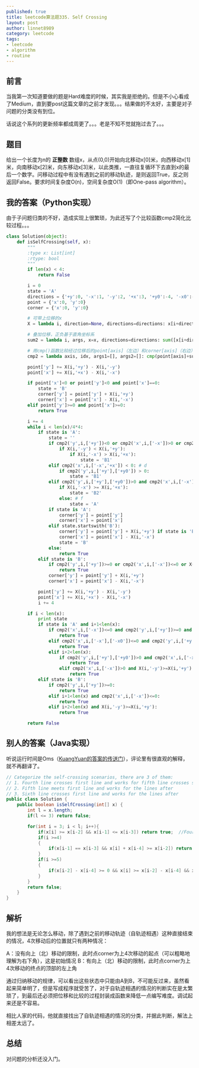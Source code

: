 ```yaml
---
published: true
title: leetcode算法题335. Self Crossing
layout: post
author: linnet8989
category: leetcode
tags:
- leetcode
- algorithm
- routine
---
```


## 前言
当我第一次知道要做的题是Hard难度的时候，其实我是拒绝的。但是不小心看成了Medium，直到要post这篇文章的之前才发现。。。结果做的不太好，主要是对子问题的分类没有到位。

话说这个系列的更新频率都成周更了。。。老是不知不觉就拖过去了。。。

## 题目
给出一个长度为n的 **正整数** 数组x，从点(0,0)开始向北移动x[0]米，向西移动x[1]米，向南移动x[2]米，向东移动x[3]米，以此类推，一直往复循环下去直到x的最后一个数字。问移动过程中有没有遇到之前的移动轨迹，是则返回True，反之则返回False。要求时间复杂度O(n)，空间复杂度O(1)（即One-pass algorithm）。

## 我的答案（Python实现）
由于子问题归类的不好，造成实现上很繁琐，为此还写了个比较函数cmp2简化比较过程。。。

```python
class Solution(object):
    def isSelfCrossing(self, x):
        """
        :type x: List[int]
        :rtype: bool
        """
        if len(x) < 4:
            return False

        i = 0
        state = 'A'
        directions = {'+y':0, '-x':1, '-y':2, '+x':3, '+y0':-4, '-x0':-3, '-y0':-2, '+x0':-1}
        point = {'x':0, 'y':0}
        corner = {'x':0, 'y':0}

        # 可带上位移的x
        X = lambda i, direction=None, directions=directions: x[i+directions.get(direction, 0)]

        # 叠加位移，正负基于直角坐标系
        sum2 = lambda i, args, x=x, directions=directions: sum([x[i+directions[j]] if (i+directions[j])%4 in (0,3) else -x[i+directions[j]] for j in args])

        # 用cmp()函数比较经过位移后的point[axis]（左边）和corner[axis]（右边）的大小
        cmp2 = lambda axis, idx, args1=[], args2=[]: cmp(point[axis]+sum2(idx, tuple(args1)), corner[axis]+sum2(idx, tuple(args2)))

        point['y'] += X(i,'+y') - X(i,'-y')
        point['x'] += X(i,'+x') - X(i,'-x')

        if point['x']<0 or point['y']<0 and point['x']==0:
            state = 'B'
            corner['y'] = point['y'] + X(i,'+y')
            corner['x'] = point['x'] - X(i,'-x')
        elif point['y']>=0 and point['x']>=0:
            return True

        i += 4
        while i < len(x)/4*4:
            if state is 'A':
                state = ''
                if cmp2('y',i,['+y'])<0 or cmp2('x',i,['-x'])>0 or cmp2('y',i,['-y','+y'],['+y0'])>0: # a,b,c
                    if X(i,'-y') < X(i,'+y'):
                        if X(i,'-x') > X(i,'+x'):
                            state = 'B1'
                elif cmp2('x',i,['-x','+x']) < 0: # d
                    if cmp2('y',i,['+y'],['+y0']) > 0:
                        state = 'B1'
                elif cmp2('y',i,['+y'],['+y0'])>0 and cmp2('x',i,['-x'],['-x0'])<0 and cmp2('y',i,['-y','+y'])<0: # e
                    if X(i,'-x') >= X(i,'+x'):
                        state = 'B2'
                    else: # f
                        state = 'A'
                if state is 'A':
                    corner['y'] = point['y']
                    corner['x'] = point['x']
                elif state.startswith('B'):
                    corner['y'] = point['y'] + X(i,'+y') if state is 'B1' else point['y']
                    corner['x'] = point['x'] - X(i,'-x')
                    state = 'B'
                else:
                    return True
            elif state is 'B':
                if cmp2('y',i,['+y'])>=0 or cmp2('x',i,['-x'])<=0 or X(i,'-y')>=X(i,'+y') or X(i,'+x')>=X(i,'-x'):
                    return True
                corner['y'] = point['y'] + X(i,'+y')
                corner['x'] = point['x'] - X(i,'-x')

            point['y'] += X(i,'+y') - X(i,'-y')
            point['x'] += X(i,'+x') - X(i,'-x')
            i += 4

        if i < len(x):
            print state
            if state is 'A' and i+1<len(x):
                if cmp2('x',i,['-x'])<=0 and cmp2('y',i,['+y'])>=0 and cmp2('y',i,['+y'],['+y0'])<=0:
                    return True
                elif cmp2('x',i,['-x'],['-x0'])<=0 and cmp2('y',i,['+y'])<0:
                    return True
                elif i+2<len(x):
                    if cmp2('y',i,['+y'],['+y0'])>0 and cmp2('x',i,['-x'],['-x0'])>=0 and cmp2('x',i,['-x'])<=0:
                        return True
                    elif cmp2('x',i,['-x'])>0 and X(i,'-y')>=X(i,'+y'):
                        return True
            elif state is 'B':
                if cmp2('y',i,['+y'])>=0:
                    return True
                elif i+1<len(x) and cmp2('x',i,['-x'])<=0:
                    return True
                elif i+2<len(x) and X(i,'-y')>=X(i,'+y'):
                    return True

        return False
```

## 别人的答案（Java实现）
听说运行时间是Oms（[KuangYuan的答案的传送门](https://leetcode.com/discuss/88054/java-oms-with-explanation)），评论里有很直观的解释，就不再翻译了。

```java
// Categorize the self-crossing scenarios, there are 3 of them:
// 1. Fourth line crosses first line and works for fifth line crosses second line and so on...
// 2. Fifth line meets first line and works for the lines after
// 3. Sixth line crosses first line and works for the lines after
public class Solution {
    public boolean isSelfCrossing(int[] x) {
        int l = x.length;
        if(l <= 3) return false;

        for(int i = 3; i < l; i++){
            if(x[i] >= x[i-2] && x[i-1] <= x[i-3]) return true;  //Fourth line crosses first line and onward
            if(i >=4)
            {
                if(x[i-1] == x[i-3] && x[i] + x[i-4] >= x[i-2]) return true; // Fifth line meets first line and onward
            }
            if(i >=5)
            {
                if(x[i-2] - x[i-4] >= 0 && x[i] >= x[i-2] - x[i-4] && x[i-1] >= x[i-3] - x[i-5] && x[i-1] <= x[i-3]) return true;  // Sixth line crosses first line and onward
            }
        }
        return false;
    }
}
```

## 解析
我的想法是无论怎么移动，除了遇到之前的移动轨迹（自轨迹相遇）这种直接结束的情况，4次移动后的位置就只有两种情况：

A：没有向上（北）移动的限制，此时点corner为上4次移动的起点（可以粗略地理解为右下角），这是初始情况
B：有向上（北）移动的限制，此时点corner为上4次移动的终点的顶部的左上角

通过归纳移动的规律，可以看出这些状态中只能由A到B，不可能反过来，虽然看起来简单明了，但是写成程序就受苦了，对于自轨迹相遇的情况的判断实在是太繁琐了，到最后还必须把位移和比较的过程封装成函数来降低一点编写难度。调试起来还是不容易。

相比人家的代码，他就直接找出了自轨迹相遇的情况的分类，并据此判断，解法上相差太远了。

<!-- more -->

## 总结
对问题的分析还没入门。
